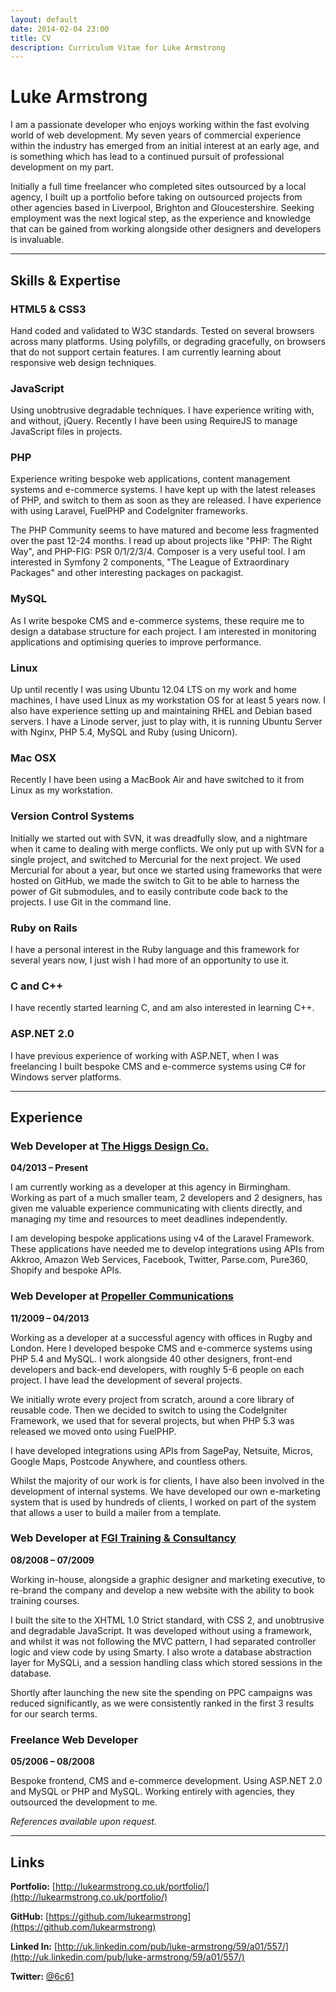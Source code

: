 ```yaml
---
layout: default
date: 2014-02-04 23:00
title: CV
description: Curriculum Vitae for Luke Armstrong
---
```


# Luke Armstrong

I am a passionate developer who enjoys working within the fast evolving world of web development. My seven years of commercial experience within the industry has emerged from an initial interest at an early age, and is something which has lead to a continued pursuit of professional development on my part.

Initially a full time freelancer who completed sites outsourced by a local agency, I built up a portfolio before taking on outsourced projects from other agencies based in Liverpool, Brighton and Gloucestershire. Seeking employment was the next logical step, as the experience and knowledge that can be gained from working alongside other designers and developers is invaluable.


---

## Skills & Expertise

### HTML5 & CSS3
Hand coded and validated to W3C standards. Tested on several browsers across many platforms. Using polyfills, or degrading gracefully, on browsers that do not support certain features. I am currently learning about responsive web design techniques.

### JavaScript
Using unobtrusive degradable techniques. I have experience writing with, and without, jQuery. Recently I have been using RequireJS to manage JavaScript files in projects.

### PHP
Experience writing bespoke web applications, content management systems and e-commerce systems. I have kept up with the latest releases of PHP, and switch to them as soon as they are released. I have experience with using Laravel, FuelPHP and CodeIgniter frameworks.

The PHP Community seems to have matured and become less fragmented over the past 12-24 months. I read up about projects like "PHP: The Right Way", and PHP-FIG: PSR 0/1/2/3/4. Composer is a very useful tool. I am interested in Symfony 2 components, "The League of Extraordinary Packages" and other interesting packages on packagist.

### MySQL
As I write bespoke CMS and e-commerce systems, these require me to design a database structure for each project. I am interested in monitoring applications and optimising queries to improve performance.

### Linux
Up until recently I was using Ubuntu 12.04 LTS on my work and home machines, I have used Linux as my workstation OS for at least 5 years now. I also have experience setting up and maintaining RHEL and Debian based servers. I have a Linode server, just to play with, it is running Ubuntu Server with Nginx, PHP 5.4, MySQL and Ruby (using Unicorn).

### Mac OSX
Recently I have been using a MacBook Air and have switched to it from Linux as my workstation.

### Version Control Systems
Initially we started out with SVN, it was dreadfully slow, and a nightmare when it came to dealing with merge conflicts. We only put up with SVN for a single project, and switched to Mercurial for the next project. We used Mercurial for about a year, but once we started using frameworks that were hosted on GitHub, we made the switch to Git to be able to harness the power of Git submodules, and to easily contribute code back to the projects. I use Git in the command line.

### Ruby on Rails
I have a personal interest in the Ruby language and this framework for several years now, I just wish I had more of an opportunity to use it.

### C and C++
I have recently started learning C, and am also interested in learning C++.

### ASP.NET 2.0
I have previous experience of working with ASP.NET, when I was freelancing I built bespoke CMS and e-commerce systems using C# for Windows server platforms.

---

## Experience


### Web Developer at [The Higgs Design Co.](http://higgsdesign.com/)
**04/2013 – Present**

I am currently working as a developer at this agency in Birmingham. Working as part of a much smaller team, 2 developers and 2 designers, has given me valuable experience communicating with clients directly, and managing my time and resources to meet deadlines independently.

I am developing bespoke applications using v4 of the Laravel Framework. These applications have needed me to develop integrations using APIs from Akkroo, Amazon Web Services, Facebook, Twitter, Parse.com, Pure360, Shopify and bespoke APIs.


### Web Developer at [Propeller Communications](http://www.propcom.co.uk/)
**11/2009 – 04/2013**

Working as a developer at a successful agency with offices in Rugby and London. Here I developed bespoke CMS and e-commerce systems using PHP 5.4 and MySQL. I work alongside 40 other designers, front-end developers and back-end developers, with roughly 5-6 people on each project. I have lead the development of several projects.

We initially wrote every project from scratch, around a core library of reusable code. Then we decided to switch to using the CodeIgniter Framework, we used that for several projects, but when PHP 5.3 was released we moved onto using FuelPHP.

I have developed integrations using APIs from SagePay, Netsuite, Micros, Google Maps, Postcode Anywhere, and countless others.

Whilst the majority of our work is for clients, I have also been involved in the development of internal systems. We have developed our own e-marketing system that is used by hundreds of clients, I worked on part of the system that allows a user to build a mailer from a template.


### Web Developer at [FGI Training & Consultancy](http://www.fgiltd.co.uk/)
**08/2008 – 07/2009**

Working in-house, alongside a graphic designer and marketing executive, to re-brand the company and develop a new website with the ability to book training courses.

I built the site to the XHTML 1.0 Strict standard, with CSS 2, and unobtrusive and degradable JavaScript. It was developed without using a framework, and whilst it was not following the MVC pattern, I had separated controller logic and view code by using Smarty. I also wrote a database abstraction layer for MySQLi, and a session handling class which stored sessions in the database.

Shortly after launching the new site the spending on PPC campaigns was reduced significantly, as we were consistently ranked in the first 3 results for our search terms.


### Freelance Web Developer
**05/2006 – 08/2008**

Bespoke frontend, CMS and e-commerce development. Using ASP.NET 2.0 and MySQL or PHP and MySQL. Working entirely with agencies, they outsourced the development to me.


_References available upon request._


---


## Links

**Portfolio:** [http://lukearmstrong.co.uk/portfolio/](http://lukearmstrong.co.uk/portfolio/)

**GitHub:**    [https://github.com/lukearmstrong](https://github.com/lukearmstrong)

**Linked In:** [http://uk.linkedin.com/pub/luke-armstrong/59/a01/557/](http://uk.linkedin.com/pub/luke-armstrong/59/a01/557/)

**Twitter:**   [@6c61](https://twitter.com/6c61)


